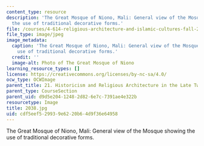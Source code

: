 ```yaml
---
content_type: resource
description: 'The Great Mosque of Niono, Mali: General view of the Mosque showing
  the use of traditional decorative forms.'
file: /courses/4-614-religious-architecture-and-islamic-cultures-fall-2002/cdf5eef529939e6220b64d9f36e64958_2038.jpg
file_type: image/jpeg
image_metadata:
  caption: 'The Great Mosque of Niono, Mali: General view of the Mosque showing the
    use of traditional decorative forms.'
  credit: ''
  image-alt: Photo of The Great Mosque of Niono
learning_resource_types: []
license: https://creativecommons.org/licenses/by-nc-sa/4.0/
ocw_type: OCWImage
parent_title: 21. Historicism and Religious Architecture in the Late Twentieth Century
parent_type: CourseSection
parent_uid: d9d5e204-1248-2d82-6e7c-7391ae4e322b
resourcetype: Image
title: 2038.jpg
uid: cdf5eef5-2993-9e62-20b6-4d9f36e64958
---
```

The Great Mosque of Niono, Mali: General view of the Mosque showing the use of traditional decorative forms.